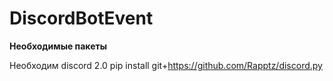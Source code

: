 # DiscordBotEvent

**Необходимые пакеты**

Необходим discord 2.0
  pip install git+https://github.com/Rapptz/discord.py
